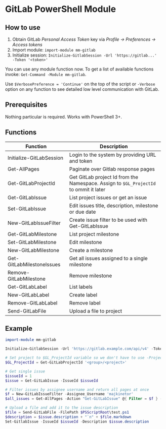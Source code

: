 # GitLab PowerShell Module

## How to use

1. Obtain GitLab *Personal Access Token* key via *Profile -> Preferences -> Access tokens*
1. Import module: `import-module mm-gitlab`
1. Initialize session: `Initialize-GitlabSession -Url 'https://gitlab...' -Token '<token>'`

You can use any module function now. To get a list of available functions invoke: `Get-Command -Module mm-gitlab`.

Use `$VerbosePreference = 'Continue'` on the top of the script or `-Verbose` option on any function to see detailed low level communication with GitLab.

## Prerequisites

Nothing particular is required. Works with PowerShell 3+.

## Functions

|         Function          |                                      Description                                      |
| ------------------------- | ------------------------------------------------------------------------------------- |
| Initialize-GitLabSession  | Login to the system by providing URL and token                                        |
| Get-AllPages              | Paginate over Gitlab response pages                                                   |
| Get-GitLabProjectId       | Get GitLab project Id from the Namespace. Assign to `$GL_ProjectId` to ommit it later |
| Get-GitLabIssue           | List project issues or get an issue                                                   |
| Set-GitLabIssue           | Edit issues title, description, milestone or due date                                 |
| New-GitLabIssueFilter     | Create issue filter to be used with Get-GitLabIssue                                   |
| Get-GitLabMilestone       | List project milestone                                                                |
| Set-GitLabMilestone       | Edit milestone                                                                        |
| New-GitLabMilestone       | Create a milestone                                                                    |
| Get-GitLabMilestoneIssues | Get all issues assigned to a single milestone                                         |
| Remove-GitLabMilestone    | Remove milestone                                                                      |
| Get-GitLabLabel           | List labels                                                                           |
| New-GitLabLabel           | Create label                                                                          |
| Remove-GitLabLabel        | Remove label                                                                          |
| Send-GitLabFile           | Upload a file to project                                                              |

## Example

```powershell
import-module mm-gitlab

Initialize-GitlabSession -Url 'https://gitlab.example.com/api/v4' -Token $tokens

# Set project to $GL_ProjectId variable so we don't have to use -Project argument later
$GL_ProjectId = Get-GitLabProjectId '<group>/<project>'

# Get single issue
$issueId = 1
$issue = Get-GitLabIssue -IssueId $issueId

# Filter issues by assignee username and return all pages at once
$f = New-GitLabIssueFilter -Assignee_Username 'majkinetor'
$all_issues = Get-AllPages -Action "Get-GitLabIssue" @{ Filter = $f } -ShowProgress

# Upload a file and add it to the issue description
$file = Send-GitLabFile -FilePath $PSScriptRoot\test.ps1
$description = $issue.description + "`n" + $file.markdown
Set-GitlabIssue -IssueId $issueId -Description $issue.description
```
